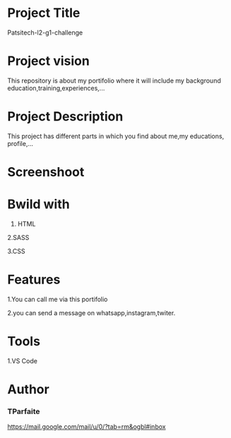 # Project Title
Patsitech-l2-g1-challenge
# Project vision
This repository is about my portifolio where it will include my background education,training,experiences,...
# Project Description
This project has different parts in which you find about me,my educations, profile,...
# Screenshoot

# Bwild with
1. HTML

2.SASS

3.CSS
# Features
1.You can call me via this portifolio

2.you can send a message on whatsapp,instagram,twiter.
# Tools
1.VS Code
# Author
### TParfaite
<https://mail.google.com/mail/u/0/?tab=rm&ogbl#inbox>


